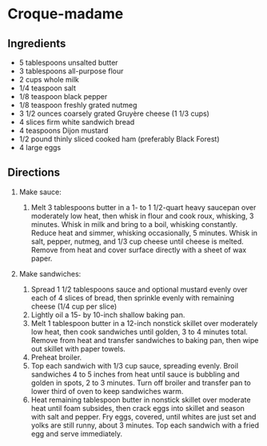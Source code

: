 Croque-madame
=============

Ingredients
-----------

- 5 tablespoons unsalted butter
- 3 tablespoons all-purpose flour
- 2 cups whole milk
- 1/4 teaspoon salt
- 1/8 teaspoon black pepper
- 1/8 teaspoon freshly grated nutmeg
- 3 1/2 ounces coarsely grated Gruyère cheese (1 1/3 cups)
- 4 slices firm white sandwich bread
- 4 teaspoons Dijon mustard
- 1/2 pound thinly sliced cooked ham (preferably Black Forest)
- 4 large eggs

Directions
----------

1. Make sauce:
    1. Melt 3 tablespoons butter in a 1- to 1 1/2-quart heavy saucepan over moderately low heat, then whisk in flour and cook roux, whisking, 3 minutes. Whisk in milk and bring to a boil, whisking constantly. Reduce heat and simmer, whisking occasionally, 5 minutes. Whisk in salt, pepper, nutmeg, and 1/3 cup cheese until cheese is melted. Remove from heat and cover surface directly with a sheet of wax paper.

2. Make sandwiches:
    1. Spread 1 1/2 tablespoons sauce and optional mustard evenly over each of 4 slices of bread, then sprinkle evenly with remaining cheese (1/4 cup per slice)
    2. Lightly oil a 15- by 10-inch shallow baking pan.
    3. Melt 1 tablespoon butter in a 12-inch nonstick skillet over moderately low heat, then cook sandwiches until golden, 3 to 4 minutes total. Remove from heat and transfer sandwiches to baking pan, then wipe out skillet with paper towels.
    4. Preheat broiler.
    5. Top each sandwich with 1/3 cup sauce, spreading evenly. Broil sandwiches 4 to 5 inches from heat until sauce is bubbling and golden in spots, 2 to 3 minutes. Turn off broiler and transfer pan to lower third of oven to keep sandwiches warm.
    6. Heat remaining tablespoon butter in nonstick skillet over moderate heat until foam subsides, then crack eggs into skillet and season with salt and pepper. Fry eggs, covered, until whites are just set and yolks are still runny, about 3 minutes. Top each sandwich with a fried egg and serve immediately.

